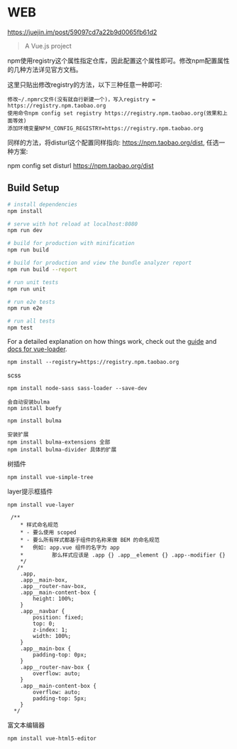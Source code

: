 # WEB

https://juejin.im/post/59097cd7a22b9d0065fb61d2

> A Vue.js project


npm使用registry这个属性指定仓库，因此配置这个属性即可。修改npm配置属性的几种方法详见官方文档。

这里只贴出修改registry的方法，以下三种任意一种即可:

    修改~/.npmrc文件(没有就自行新建一个)，写入registry = https://registry.npm.taobao.org
    使用命令npm config set registry https://registry.npm.taobao.org(效果和上面等效)
    添加环境变量NPＭ_CONFIG_REGISTRY=https://registry.npm.taobao.org

同样的方法，将disturl这个配置同样指向: https://npm.taobao.org/dist, 任选一种方案:

npm config set disturl https://npm.taobao.org/dist


## Build Setup

``` bash
# install dependencies
npm install

# serve with hot reload at localhost:8080
npm run dev

# build for production with minification
npm run build

# build for production and view the bundle analyzer report
npm run build --report

# run unit tests
npm run unit

# run e2e tests
npm run e2e

# run all tests
npm test
```

For a detailed explanation on how things work, check out the [guide](http://vuejs-templates.github.io/webpack/) and [docs for vue-loader](http://vuejs.github.io/vue-loader).

```
npm install --registry=https://registry.npm.taobao.org
```
scss
```
npm install node-sass sass-loader --save-dev
```
```
会自动安装bulma
npm install buefy
```
```
npm install bulma
```
```
安装扩展
npm install bulma-extensions 全部
npm install bulma-divider 具体的扩展
```
树插件
```
npm install vue-simple-tree
```
layer提示框插件
```
npm install vue-layer
```
```
 /**
    * 样式命名规范
    * - 要么使用 scoped
    * - 要么所有样式都基于组件的名称来做 BEM 的命名规范
    *   例如: app.vue 组件的名字为 app
    *         那么样式应该是 .app {} .app__element {} .app--modifier {}
    */
   /*
    .app,
    .app__main-box,
    .app__router-nav-box,
    .app__main-content-box {
        height: 100%;
    }
    .app__navbar {
        position: fixed;
        top: 0;
        z-index: 1;
        width: 100%;
    }
    .app__main-box {
        padding-top: 0px;
    }
    .app__router-nav-box {
        overflow: auto;
    }
    .app__main-content-box {
        overflow: auto;
        padding-top: 5px;
    }
  */
```

富文本编辑器

```
npm install vue-html5-editor
```
